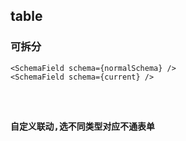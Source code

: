 ## table

### 可拆分
```tsx | pure
<SchemaField schema={normalSchema} />
<SchemaField schema={current} />
```

<code src="./demo-1.tsx" />


### 自定义联动,选不同类型对应不通表单

```tsx | pure

```

<code src="./demo-2.tsx" />

